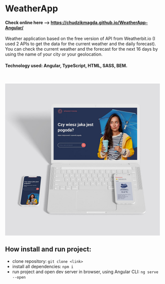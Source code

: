 # WeatherApp

#### **Check online here** --> https://chudzikmagda.github.io/WeatherApp-Angular/

Weather application based on the free version of API from Weatherbit.io (I used 2 APIs to get the data for the current weather and the daily forecast). You can check the current weather and the forecast for the next 16 days by using the name of your city or your geolocation.

#### **Technology used:** Angular, TypeScript, HTML, SASS, BEM.

<br>

[![WeatherApp](/src/assets/github/mockup.jpg)](https://chudzikm.github.io/WeatherApp-Angular/)


## How install and run project:

- clone repository: `git clone <link>`
- install all dependencies: `npm i`
- run project and open dev server in browser, using Angular CLI: `ng serve --open`
